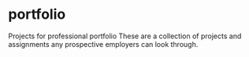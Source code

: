 # portfolio
Projects for professional portfolio
These are a collection of projects and assignments any prospective employers can look through.
